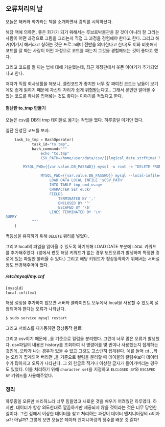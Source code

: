 ## 오류처리의 날

오늘은 해커와 화가라는 책을 소개하면서 강의를 시작하셨다.

해당 책에 의하면, 좋은 화가가 되기 위해서는 루브르박물관을 갈 것이 아니라 잘 그리는 사람이 어떤 과정으로 그림을 그리는지 직접 그 과정을 경험해야 한다고 한다. 그리고 해커(여기서 해커라고 칭하는 것은 프로그래머 전반을 의미한다고 한다)도 이와 비슷해서 코드를 잘 짜는 사람이 어떤 과정으로 코드를 짜는지 그것을 경험해보는 것이 좋다고 했다.

그리고 코드를 잘 짜는 법에 대해 기술했는데, 최근 개정판에서 웃픈 이야기가 추가되었다고 한다. 

저자가 직접 회사생활을 해보니, 클린코드가 좋지만 너무 잘 짜여진 코드는 남들이 보기에도 쉽게 읽히기 때문에 자신의 자리가 쉽게 위협받는다고.. 그래서 본인만 알아볼 수 있는 코드를 하나쯤 집어넣는 것도 좋다는 이야기를 적었다고 한다.

#### 험난한 to_tmp 만들기

오늘은 csv를 DB의 tmp 테이블로 옮기는 작업을 했다. 하루종일 이거만 했다.

일단 완성된 코드를 보자.

```python
    task_to_tmp = BashOperator(
            task_id="to.tmp",
            bash_command="""
                echo "to.tmp"
                CSV_PATH=/home/user/data/csv/{{logical_date.strftime('%y%m%d')}}/count.csv

		MYSQL_PWD={{var.value.DB_PASSWD}} mysql -u root -e "DELETE FROM history_db.tmp_cmd_usage WHERE dt='{{ds}}';"

                MYSQL_PWD={{var.value.DB_PASSWD}} mysql --local-infile=1 -u root history_db <<QUERY
                    LOAD DATA LOCAL INFILE '$CSV_PATH'
                    INTO TABLE tmp_cmd_usage
                    CHARACTER SET euckr
                    FIELDS
                        TERMINATED BY ','
                        ENCLOSED BY '^'
                        ESCAPED BY '\b'
                    LINES TERMINATED BY '\n'
QUERY
            """
    )

```

멱등성을 유지하기 위해 `DELETE` 쿼리를 넣었다.

그리고 local의 파일을 읽어올 수 있도록 하기위해 LOAD DATE 부분에 `LOCAL` 키워드를 추가해주었다. (앞에서 봤듯 해당 키워드가 없는 경우 보안오류가 발생하며 특정한 경로에 있는 파일만 불러올 수 있다.) 그리고 해당 키워드가 정상동작하기 위해서는 서버설정도 변경해주어야 했다.

##### /etc/mysql/my.cnf
```bash
[mysqld]
local-infile=1
```

해당 설정을 추가하지 않으면 서버와 클라이언트 모두에서 local을 사용할 수 있도록 설정되어야 한다는 오류가 나타난다.

```bash
$ sudo service mysql restart
```
그리고 서비스를 재기동하면 정상동작 완료!


그리고 csv이기 때문에 `,`을 기준으로 컬럼을 분리했다. 그런데 너무 많은 오류가 발생했다. csv파일의 내용은 history를 조회하여 각 명령어를 몇 번이나 사용했는지 집계하는 것인데, 오타가 나는 경우가 있을 수 있고 그것도 고스란히 집계된다. 예를 들어 `cd,,`라는 오타가 집계되어 버리면 ,을 기준으로 컬럼을 분리할 때 테이블의 컬럼수보다 데이터 수가 많아지고 오류가 나타난다. 그 외 한글로 적거나 이상한 글자가 들어가버리는 경우도 있었다. 이를 처리하기 위해 `character set`을 지정하고 `ELCLOSED BY`와 `ESCAPED BY` 키워드를 사용해주었다.

### 정리

하루종일 오류만 처리하느라 너무 힘들었고 새로운 것을 배우기 어려웠던 하루였다. 하지만, 데이터가 항상 의도한대로 깔끔하게만 제공되지 않을 것이라는 것은 너무 당연한 일이다. 그런 점에서 이상한 데이터를 찾고 처리하는 과정이 데이터 엔지니어링의 α이자 ω가 아닐까? 그렇게 보면 오늘은 데이터 엔지니어링의 정수를 배운 것 같다!
